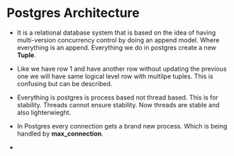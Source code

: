 # Postgres Architecture

- It is a relational database system that is based on the idea of having multi-version concurrency control by doing an append model.
Where everything is an append. Everything we do in postgres create a new **Tuple**. 

- Like we have row 1 and have another row without updating the previous one we will have same logical level row with multilpe tuples.
This is confusing but can be described.

- Everything is postgres is process based not thread based. This is for stability. Threads cannot ensure stability. Now threads are stable and also lighterwieght.

- In Postgres every connection gets a brand new process. Which is being handled by **max_connection**.

- 




